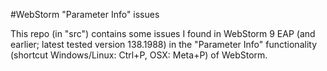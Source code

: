 #WebStorm "Parameter Info" issues

This repo (in "src") contains some issues I found in WebStorm 9 EAP (and earlier; latest tested version 138.1988) in the
"Parameter Info" functionality (shortcut Windows/Linux: Ctrl+P, OSX: Meta+P) of WebStorm.
